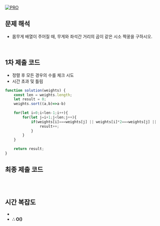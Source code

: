 [![PRO]][Link]

## 문제 해석

- 몸무게 배열이 주어질 때, 무게와 좌석간 거리의 곱이 같은 시소 짝꿍을 구하시오.

<br>

## 1차 제출 코드
- 정렬 후 모든 경우의 수를 체크 시도
- 시간 초과 및 틀림
  
```javascript
function solution(weights) {
    const len = weights.length;
    let result = 0;
    weights.sort((a,b)=>a-b)
    
    for(let i=0;i<len-1;i++){
        for(let j=i+1;j<len;j++){
            if(weights[i]===weights[j] || weights[i]*2===weights[j] || weights[i]*3===weights[j] || weights[i]*4===weights[j] || weights[i]*3===weights[j]*2||weights[i]*4===weights[j]*3) {
                result++;
            }
        }
    }
    
    return result;
}
```

## 최종 제출 코드

```javascript

```


<br>

## 시간 복잡도

- 
- **∴ O()**

<!---------------------------------------------------------------------------->

[PRO]: https://github.com/GoSSaChin/algorithm-js/assets/107768516/67c43b52-bc3f-4571-a249-5519021afbb0
[Link]: https://school.programmers.co.kr/learn/courses/30/lessons/152996
